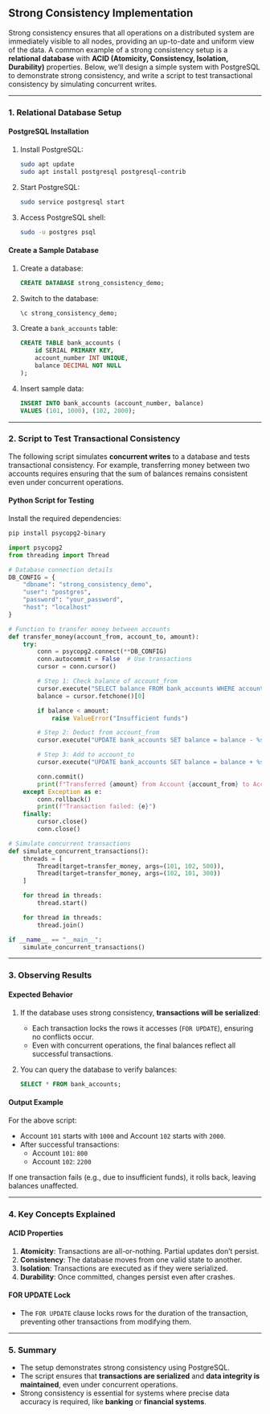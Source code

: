 ## **Strong Consistency Implementation**

Strong consistency ensures that all operations on a distributed system are immediately visible to all nodes, providing an up-to-date and uniform view of the data. A common example of a strong consistency setup is a **relational database** with **ACID (Atomicity, Consistency, Isolation, Durability)** properties. Below, we’ll design a simple system with PostgreSQL to demonstrate strong consistency, and write a script to test transactional consistency by simulating concurrent writes.

----------

### **1. Relational Database Setup**

#### **PostgreSQL Installation**

1.  Install PostgreSQL:
    
    ```bash
    sudo apt update
    sudo apt install postgresql postgresql-contrib
    ```
    
2.  Start PostgreSQL:
    
    ```bash
    sudo service postgresql start
    ```
    
3.  Access PostgreSQL shell:
    
    ```bash
    sudo -u postgres psql
    ```
    

#### **Create a Sample Database**

1.  Create a database:
    
    ```sql
    CREATE DATABASE strong_consistency_demo;
    ```
    
2.  Switch to the database:
    
    ```sql
    \c strong_consistency_demo;
    ```
    
3.  Create a `bank_accounts` table:
    
    ```sql
    CREATE TABLE bank_accounts (
        id SERIAL PRIMARY KEY,
        account_number INT UNIQUE,
        balance DECIMAL NOT NULL
    );
    ```
    
4.  Insert sample data:
    
    ```sql
    INSERT INTO bank_accounts (account_number, balance)
    VALUES (101, 1000), (102, 2000);
    ```
    

----------

### **2. Script to Test Transactional Consistency**

The following script simulates **concurrent writes** to a database and tests transactional consistency. For example, transferring money between two accounts requires ensuring that the sum of balances remains consistent even under concurrent operations.

#### **Python Script for Testing**

Install the required dependencies:

```bash
pip install psycopg2-binary
```

```python
import psycopg2
from threading import Thread

# Database connection details
DB_CONFIG = {
    "dbname": "strong_consistency_demo",
    "user": "postgres",
    "password": "your_password",
    "host": "localhost"
}

# Function to transfer money between accounts
def transfer_money(account_from, account_to, amount):
    try:
        conn = psycopg2.connect(**DB_CONFIG)
        conn.autocommit = False  # Use transactions
        cursor = conn.cursor()

        # Step 1: Check balance of account_from
        cursor.execute("SELECT balance FROM bank_accounts WHERE account_number = %s FOR UPDATE", (account_from,))
        balance = cursor.fetchone()[0]

        if balance < amount:
            raise ValueError("Insufficient funds")

        # Step 2: Deduct from account_from
        cursor.execute("UPDATE bank_accounts SET balance = balance - %s WHERE account_number = %s", (amount, account_from))

        # Step 3: Add to account_to
        cursor.execute("UPDATE bank_accounts SET balance = balance + %s WHERE account_number = %s", (amount, account_to))

        conn.commit()
        print(f"Transferred {amount} from Account {account_from} to Account {account_to}")
    except Exception as e:
        conn.rollback()
        print(f"Transaction failed: {e}")
    finally:
        cursor.close()
        conn.close()

# Simulate concurrent transactions
def simulate_concurrent_transactions():
    threads = [
        Thread(target=transfer_money, args=(101, 102, 500)),
        Thread(target=transfer_money, args=(102, 101, 300))
    ]

    for thread in threads:
        thread.start()

    for thread in threads:
        thread.join()

if __name__ == "__main__":
    simulate_concurrent_transactions()
```

----------

### **3. Observing Results**

#### **Expected Behavior**

1.  If the database uses strong consistency, **transactions will be serialized**:
    
    -   Each transaction locks the rows it accesses (`FOR UPDATE`), ensuring no conflicts occur.
    -   Even with concurrent operations, the final balances reflect all successful transactions.
2.  You can query the database to verify balances:
    
    ```sql
    SELECT * FROM bank_accounts;
    ```
    

#### **Output Example**

For the above script:

-   Account `101` starts with `1000` and Account `102` starts with `2000`.
-   After successful transactions:
    -   Account `101`: `800`
    -   Account `102`: `2200`

If one transaction fails (e.g., due to insufficient funds), it rolls back, leaving balances unaffected.

----------

### **4. Key Concepts Explained**

#### **ACID Properties**

1.  **Atomicity**: Transactions are all-or-nothing. Partial updates don’t persist.
2.  **Consistency**: The database moves from one valid state to another.
3.  **Isolation**: Transactions are executed as if they were serialized.
4.  **Durability**: Once committed, changes persist even after crashes.

#### **FOR UPDATE Lock**

-   The `FOR UPDATE` clause locks rows for the duration of the transaction, preventing other transactions from modifying them.

----------

### **5. Summary**

-   The setup demonstrates strong consistency using PostgreSQL.
-   The script ensures that **transactions are serialized** and **data integrity is maintained**, even under concurrent operations.
-   Strong consistency is essential for systems where precise data accuracy is required, like **banking** or **financial systems**.